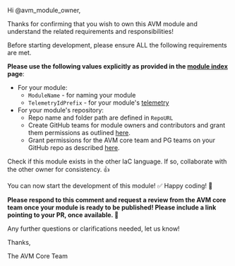 <!-- markdownlint-disable -->
Hi @avm_module_owner,

Thanks for confirming that you wish to own this AVM module and understand the related requirements and responsibilities!

Before starting development, please ensure ALL the following requirements are met.

**Please use the following values explicitly as provided in the [module index](https://azure.github.io/Azure-Verified-Modules/indexes/) page**:

- For your module:
  - `ModuleName` - for naming your module
  - `TelemetryIdPrefix` - for your module's [telemetry](https://azure.github.io/Azure-Verified-Modules/specs/shared/#id-sfr3---category-telemetry---deploymentusage-telemetry)
- For your module's repository:
  - Repo name and folder path are defined in `RepoURL`
  - Create GitHub teams for module owners and contributors and grant them permissions as outlined [here](https://azure.github.io/Azure-Verified-Modules/specs/shared/#id-snfr20---category-contributionsupport---github-teams-only).
  - Grant permissions for the AVM core team and PG teams on your GitHub repo as described [here](https://azure.github.io/Azure-Verified-Modules/specs/shared/#id-snfr9---category-contributionsupport---avm--pg-teams-github-repo-permissions).

Check if this module exists in the other IaC language. If so, collaborate with the other owner for consistency. 👍

You can now start the development of this module! ✅ Happy coding! 🎉

**Please respond to this comment and request a review from the AVM core team once your module is ready to be published! Please include a link pointing to your PR, once available. 🙏**

Any further questions or clarifications needed, let us know!

Thanks,

The AVM Core Team
<!-- markdownlint-restore -->
